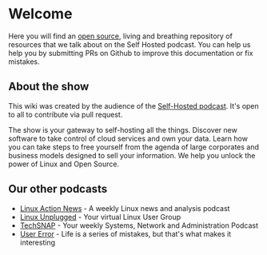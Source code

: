 # Welcome 

Here you will find an [open source](link), living and breathing repository of resources that we talk about on the Self Hosted podcast. You can help us help you by submitting PRs on Github to improve this documentation or fix mistakes.

## About the show

This wiki was created by the audience of the [Self-Hosted podcast](https://selfhosted.show). It's open to all to contribute via pull request.

The show is your gateway to self-hosting all the things. Discover new software to take control of cloud services and own your data. Learn how you can take steps to free yourself from the agenda of large corporates and business models designed to sell your information. We help you unlock the power of Linux and Open Source.

## Our other podcasts

* [Linux Action News](https://linuxactionnews.com/) - A weekly Linux news and analysis podcast
* [Linux Unplugged](http://linuxunplugged.com/) - Your virtual Linux User Group
* [TechSNAP](https://techsnap.systems) - Your weekly Systems, Network and Administration Podcast
* [User Error](https://error.show/) - Life is a series of mistakes, but that's what makes it interesting
